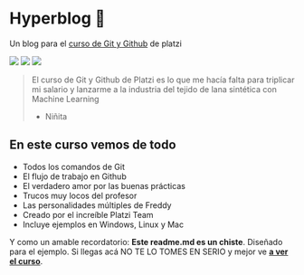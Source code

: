 # Hyperblog 💚
Un blog para el [curso de Git y Github](https://platzi.com/cursos/git-github/  "curso de git y github") de platzi

![](https://img.shields.io/github/stars/Marlonrey13/hyperblog) ![](https://img.shields.io/github/forks/Marlonrey13/hyperblog) ![](https://img.shields.io/github/tag/Marlonrey13/hyperblog)

> El curso de Git y Github de Platzi es lo que me hacía falta para triplicar mi salario y lanzarme a la industria del tejido de lana sintética con Machine Learning
> - Niñita

## En este curso vemos de todo
* Todos los comandos de Git
* El flujo de trabajo en Github
* El verdadero amor por las buenas prácticas
* Trucos muy locos del profesor
* Las personalidades múltiples de Freddy
* Creado por el increíble Platzi Team
* Incluye ejemplos en Windows, Linux y Mac


Y como un amable recordatorio: **Este readme.md es un chiste**.  Diseñado para el ejemplo. Si llegas acá NO TE LO TOMES EN SERIO y mejor ve [**a ver el curso**](https://platzi.com/cursos/git-github/ "a ver el curso").